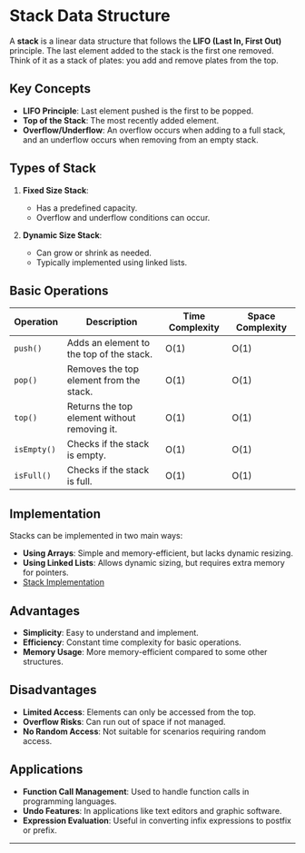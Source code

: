 # Stack Data Structure

A **stack** is a linear data structure that follows the **LIFO (Last In, First Out)** principle. The last element added to the stack is the first one removed. Think of it as a stack of plates: you add and remove plates from the top.

## Key Concepts

- **LIFO Principle**: Last element pushed is the first to be popped.
- **Top of the Stack**: The most recently added element.
- **Overflow/Underflow**: An overflow occurs when adding to a full stack, and an underflow occurs when removing from an empty stack.

## Types of Stack

1. **Fixed Size Stack**: 
   - Has a predefined capacity.
   - Overflow and underflow conditions can occur.

2. **Dynamic Size Stack**: 
   - Can grow or shrink as needed.
   - Typically implemented using linked lists.

## Basic Operations

| Operation | Description                                         | Time Complexity | Space Complexity |
|-----------|-----------------------------------------------------|-----------------|------------------|
| `push()`  | Adds an element to the top of the stack.           | O(1)            | O(1)             |
| `pop()`   | Removes the top element from the stack.             | O(1)            | O(1)             |
| `top()`   | Returns the top element without removing it.        | O(1)            | O(1)             |
| `isEmpty()`| Checks if the stack is empty.                      | O(1)            | O(1)             |
| `isFull()`| Checks if the stack is full.                       | O(1)            | O(1)             |

## Implementation

Stacks can be implemented in two main ways:

- **Using Arrays**: Simple and memory-efficient, but lacks dynamic resizing.
- **Using Linked Lists**: Allows dynamic sizing, but requires extra memory for pointers.
- [Stack Implementation](https://github.com/henok-getahun/DataStructureAndAlgorithm-DSA-/blob/main/STACK.py)

## Advantages

- **Simplicity**: Easy to understand and implement.
- **Efficiency**: Constant time complexity for basic operations.
- **Memory Usage**: More memory-efficient compared to some other structures.

## Disadvantages

- **Limited Access**: Elements can only be accessed from the top.
- **Overflow Risks**: Can run out of space if not managed.
- **No Random Access**: Not suitable for scenarios requiring random access.

## Applications

- **Function Call Management**: Used to handle function calls in programming languages.
- **Undo Features**: In applications like text editors and graphic software.
- **Expression Evaluation**: Useful in converting infix expressions to postfix or prefix.

---





